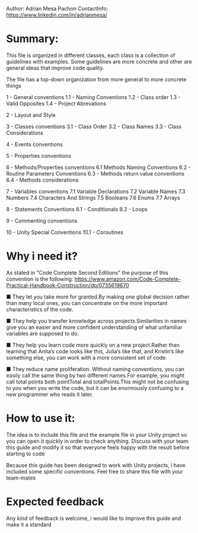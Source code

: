  Author: Adrian Mesa Pachon 
 ContactInfo: https://www.linkedin.com/in/adrianmesa/

# Summary:
 This file is organized in different classes, each class is a collection of guidelines with examples.
 Some guidelines are more concrete and other are general ideas that improve code quality.

The file has a top-down organization from more general to more concrete things

1 - General conventions
	1.1 - Naming Conventions
	1.2 - Class order
	1.3 - Valid Opposites
	1.4 - Project Abrevations

2 - Layout and Style

3 - Classes conventions
  3.1 - Class Order
  3.2 - Class Names
  3.3 - Class Considerations

4 - Events conventions

5 - Properties conventions

6 - Methods/Properties conventions
  6.1 Methods Naming Conventions
  6.2 - Routine Parameters Conventions
  6.3 - Methods return value conventions
  6.4 - Methods considerations


7 - Variables conventions
  7.1 Variable Declarations
  7.2 Variable Names
  7.3 Numbers
  7.4 Characters And Strings
  7.5 Booleans
  7.6 Enums
  7.7 Arrays

8 - Statements Conventions
  8.1 - Conditionals
  8.2 - Loops

9 - Commenting conventions

10 - Unity Special Conventions
  10.1 - Coroutines

# Why i need it?
As stated in "Code Complete Second Editions" the purpose of this convention is the following:
https://www.amazon.com/Code-Complete-Practical-Handbook-Construction/dp/0735619670

 ■ They let you take more for granted.By making one global decision rather than
 many local ones, you can concentrate on the more important characteristics of
 the code.

 ■ They help you transfer knowledge across projects.Similarities in names give you
 an easier and more confident understanding of what unfamiliar variables are
 supposed to do.

 ■ They help you learn code more quickly on a new project.Rather than learning
 that Anita’s code looks like this, Julia’s like that, and Kristin’s like something
 else, you can work with a more consistent set of code.

 ■ They reduce name proliferation. Without naming conventions, you can easily
 call the same thing by two different names.For example, you might call total
 points both pointTotal and totalPoints.This might not be confusing to you when
 you write the code, but it can be enormously confusing to a new programmer
 who reads it later.

# How to use it:
The idea is to include this file and the example file in your Unity project
so you can open it quickly in order to check anything.
Discuss with your team this guide and modify it so that everyone feels happy with the result before starting to code

Because this guide has been designed to work with Unity projects, i have included some specific conventions.
Feel free to share this file with your team-mates 

# Expected feedback
Any kind of feedback is welcome, i would like to improve this guide and make it a standard

